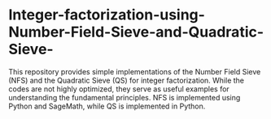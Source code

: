 # Integer-factorization-using-Number-Field-Sieve-and-Quadratic-Sieve-
This repository provides simple implementations of the Number Field Sieve (NFS) and the Quadratic Sieve (QS) for integer factorization. While the codes are not highly optimized, they serve as useful examples for understanding the fundamental principles. NFS is implemented using Python and SageMath, while QS is implemented in Python.
